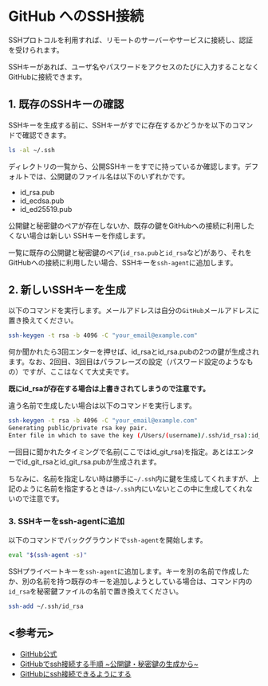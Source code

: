 # GitHub へのSSH接続

SSHプロトコルを利用すれば、リモートのサーバーやサービスに接続し、認証を受けられます。

SSHキーがあれば、ユーザ名やパスワードをアクセスのたびに入力することなく GitHubに接続できます。

## 1. 既存のSSHキーの確認

SSHキーを生成する前に、SSHキーがすでに存在するかどうかを以下のコマンドで確認できます。

```bash
ls -al ~/.ssh
```

ディレクトリの一覧から、公開SSHキーをすでに持っているか確認します。デフォルトでは、公開鍵のファイル名は以下のいずれかです。

- id_rsa.pub
- id_ecdsa.pub
- id_ed25519.pub

公開鍵と秘密鍵のペアが存在しないか、既存の鍵をGitHubへの接続に利用したくない場合は新しい SSHキーを作成します。

一覧に既存の公開鍵と秘密鍵のペア(`id_rsa.pub`と`id_rsa`など)があり、それをGitHubへの接続に利用したい場合、SSHキーを`ssh-agent`に追加します。

## 2. 新しいSSHキーを生成

以下のコマンドを実行します。メールアドレスは自分の`GitHub`メールアドレスに置き換えてください。

```bash
ssh-keygen -t rsa -b 4096 -C "your_email@example.com"
```

何か聞かれたら3回エンターを押せば、id_rsaとid_rsa.pubの2つの鍵が生成されます。なお、2回目、3回目はパラフレーズの設定（パスワード設定のようなもの）ですが、ここはなくて大丈夫です。

**既にid_rsaが存在する場合は上書きされてしまうので注意です。**

違う名前で生成したい場合は以下のコマンドを実行します。

```bash
ssh-keygen -t rsa -b 4096 -C "your_email@example.com"
Generating public/private rsa key pair.
Enter file in which to save the key (/Users/(username)/.ssh/id_rsa):id_git_rsa
```

一回目に聞かれたタイミングで名前(ここではid_git_rsa)を指定。あとはエンターでid_git_rsaとid_git_rsa.pubが生成されます。

ちなみに、名前を指定しない時は勝手に`~/.ssh`内に鍵を生成してくれますが、上記のように名前を指定するときは`~/.ssh`内にいないとこの中に生成してくれないので注意です。

### 3. SSHキーをssh-agentに追加

以下のコマンドでバックグラウンドで`ssh-agent`を開始します。

```bash
eval "$(ssh-agent -s)"
```

SSHプライベートキーを`ssh-agent`に追加します。キーを別の名前で作成したか、別の名前を持つ既存のキーを追加しようとしている場合は、コマンド内の`id_rsa`を秘密鍵ファイルの名前で置き換えてください。

```bash
ssh-add ~/.ssh/id_rsa
```

## <参考元>

- [GitHub公式](https://help.github.com/ja/github/authenticating-to-github/connecting-to-github-with-ssh)
- [GitHubでssh接続する手順 ~公開鍵・秘密鍵の生成から~](https://qiita.com/shizuma/items/2b2f873a0034839e47ce)
- [GitHubにssh接続できるようにする](https://qiita.com/0ta2/items/25c27d447378b13a1ac3)
